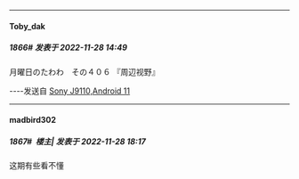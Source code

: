 

*****

####  Toby_dak  
##### 1866#       发表于 2022-11-28 14:49

月曜日のたわわ　その４０６ 『周辺视野』

----发送自 [Sony J9110,Android 11](http://stage1.5j4m.com/?1.37)



*****

####  madbird302  
##### 1867#         楼主| 发表于 2022-11-28 18:17

这期有些看不懂


